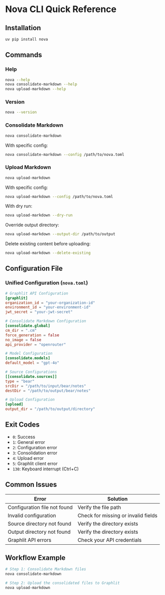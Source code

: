 # Nova CLI Quick Reference

## Installation

```bash
uv pip install nova
```

## Commands

### Help

```bash
nova --help
nova consolidate-markdown --help
nova upload-markdown --help
```

### Version

```bash
nova --version
```

### Consolidate Markdown

```bash
nova consolidate-markdown
```

With specific config:

```bash
nova consolidate-markdown --config /path/to/nova.toml
```

### Upload Markdown

```bash
nova upload-markdown
```

With specific config:

```bash
nova upload-markdown --config /path/to/nova.toml
```

With dry run:

```bash
nova upload-markdown --dry-run
```

Override output directory:

```bash
nova upload-markdown --output-dir /path/to/output
```

Delete existing content before uploading:

```bash
nova upload-markdown --delete-existing
```

## Configuration File

### Unified Configuration (`nova.toml`)

```toml
# Graphlit API Configuration
[graphlit]
organization_id = "your-organization-id"
environment_id = "your-environment-id"
jwt_secret = "your-jwt-secret"

# Consolidate Markdown Configuration
[consolidate.global]
cm_dir = ".cm"
force_generation = false
no_image = false
api_provider = "openrouter"

# Model Configuration
[consolidate.models]
default_model = "gpt-4o"

# Source Configurations
[[consolidate.sources]]
type = "bear"
srcDir = "/path/to/input/bear/notes"
destDir = "/path/to/output/bear/notes"

# Upload Configuration
[upload]
output_dir = "/path/to/output/directory"
```

## Exit Codes

- `0`: Success
- `1`: General error
- `2`: Configuration error
- `3`: Consolidation error
- `4`: Upload error
- `5`: Graphlit client error
- `130`: Keyboard interrupt (Ctrl+C)

## Common Issues

| Error | Solution |
|-------|----------|
| Configuration file not found | Verify the file path |
| Invalid configuration | Check for missing or invalid fields |
| Source directory not found | Verify the directory exists |
| Output directory not found | Verify the directory exists |
| Graphlit API errors | Check your API credentials |

## Workflow Example

```bash
# Step 1: Consolidate Markdown files
nova consolidate-markdown

# Step 2: Upload the consolidated files to Graphlit
nova upload-markdown
```
